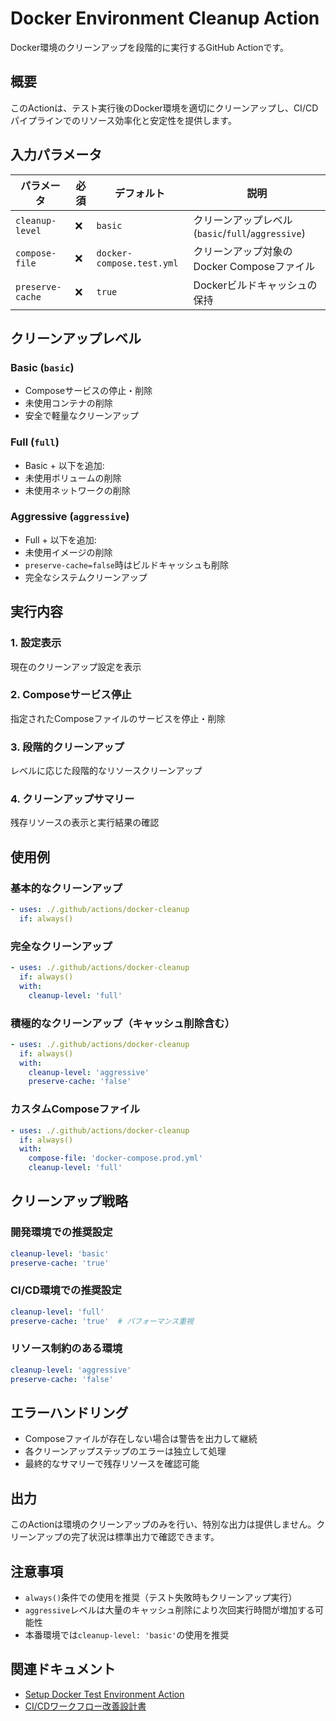 # Docker Environment Cleanup Action

Docker環境のクリーンアップを段階的に実行するGitHub Actionです。

## 概要

このActionは、テスト実行後のDocker環境を適切にクリーンアップし、CI/CDパイプラインでのリソース効率化と安定性を提供します。

## 入力パラメータ

| パラメータ | 必須 | デフォルト | 説明 |
|-----------|-----|-----------|-----|
| `cleanup-level` | ❌ | `basic` | クリーンアップレベル (`basic`/`full`/`aggressive`) |
| `compose-file` | ❌ | `docker-compose.test.yml` | クリーンアップ対象のDocker Composeファイル |
| `preserve-cache` | ❌ | `true` | Dockerビルドキャッシュの保持 |

## クリーンアップレベル

### Basic (`basic`)
- Composeサービスの停止・削除
- 未使用コンテナの削除
- 安全で軽量なクリーンアップ

### Full (`full`)
- Basic + 以下を追加:
- 未使用ボリュームの削除
- 未使用ネットワークの削除

### Aggressive (`aggressive`)
- Full + 以下を追加:
- 未使用イメージの削除
- `preserve-cache=false`時はビルドキャッシュも削除
- 完全なシステムクリーンアップ

## 実行内容

### 1. 設定表示
現在のクリーンアップ設定を表示

### 2. Composeサービス停止
指定されたComposeファイルのサービスを停止・削除

### 3. 段階的クリーンアップ
レベルに応じた段階的なリソースクリーンアップ

### 4. クリーンアップサマリー
残存リソースの表示と実行結果の確認

## 使用例

### 基本的なクリーンアップ
```yaml
- uses: ./.github/actions/docker-cleanup
  if: always()
```

### 完全なクリーンアップ
```yaml
- uses: ./.github/actions/docker-cleanup
  if: always()
  with:
    cleanup-level: 'full'
```

### 積極的なクリーンアップ（キャッシュ削除含む）
```yaml
- uses: ./.github/actions/docker-cleanup
  if: always()
  with:
    cleanup-level: 'aggressive'
    preserve-cache: 'false'
```

### カスタムComposeファイル
```yaml
- uses: ./.github/actions/docker-cleanup
  if: always()
  with:
    compose-file: 'docker-compose.prod.yml'
    cleanup-level: 'full'
```

## クリーンアップ戦略

### 開発環境での推奨設定
```yaml
cleanup-level: 'basic'
preserve-cache: 'true'
```

### CI/CD環境での推奨設定
```yaml
cleanup-level: 'full'
preserve-cache: 'true'  # パフォーマンス重視
```

### リソース制約のある環境
```yaml
cleanup-level: 'aggressive'
preserve-cache: 'false'
```

## エラーハンドリング

- Composeファイルが存在しない場合は警告を出力して継続
- 各クリーンアップステップのエラーは独立して処理
- 最終的なサマリーで残存リソースを確認可能

## 出力

このActionは環境のクリーンアップのみを行い、特別な出力は提供しません。クリーンアップの完了状況は標準出力で確認できます。

## 注意事項

- `always()`条件での使用を推奨（テスト失敗時もクリーンアップ実行）
- `aggressive`レベルは大量のキャッシュ削除により次回実行時間が増加する可能性
- 本番環境では`cleanup-level: 'basic'`の使用を推奨

## 関連ドキュメント

- [Setup Docker Test Environment Action](../setup-docker-test-env/README.md)
- [CI/CDワークフロー改善設計書](../../../docs/work_dir/docker_compose/functional-separation-design.md)